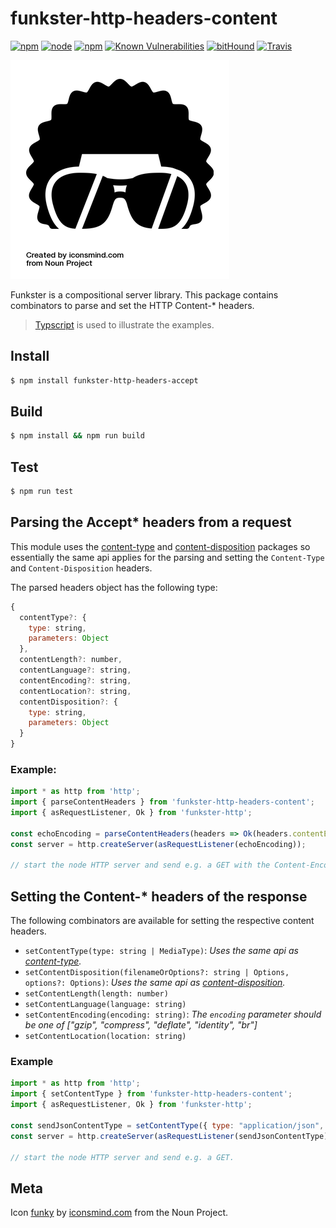 # funkster-http-headers-content

[![npm](https://img.shields.io/npm/v/funkster-http-headers-content.svg?style=flat-square)](https://www.npmjs.com/package/funkster-http-headers-content)
[![node](https://img.shields.io/node/v/funkster-http-headers-content.svg?style=flat-square)](http://nodejs.org/download/)
[![npm](https://img.shields.io/npm/dt/funkster-http-headers-content.svg?style=flat-square)](https://www.npmjs.com/package/funkster-http-headers-content)
[![Known Vulnerabilities](https://snyk.io/test/github/bomret/funkster-http-headers-content/badge.svg?style=flat-square)](https://snyk.io/test/github/bomret/funkster-http-headers-content)
[![bitHound](https://img.shields.io/bithound/code/github/Bomret/funkster-http-headers-content.svg?style=flat-square)](https://www.bithound.io/github/Bomret/funkster-http-headers-content)
[![Travis](https://img.shields.io/travis/Bomret/funkster-http-headers-content.svg?style=flat-square)](https://travis-ci.org/Bomret/funkster-http-headers-content)

![Icon](./icon.png)

Funkster is a compositional server library. This package contains combinators to parse and set the HTTP Content-\* headers.

> [Typscript](http://www.typescriptlang.org/) is used to illustrate the examples.

## Install
```bash
$ npm install funkster-http-headers-accept
```

## Build
```bash
$ npm install && npm run build
```

## Test
```bash
$ npm run test
```

## Parsing the Accept\* headers from a request
This module uses the [content-type](https://www.npmjs.com/package/content-type) and [content-disposition](https://www.npmjs.com/package/content-disposition) packages so essentially the same api applies for the parsing and setting the `Content-Type` and `Content-Disposition` headers.

The parsed headers object has the following type:
```javascript
{
  contentType?: {
    type: string,
    parameters: Object
  },
  contentLength?: number,
  contentLanguage?: string,
  contentEncoding?: string,
  contentLocation?: string,
  contentDisposition?: {
    type: string,
    parameters: Object
  } 
}
```

### Example:
```javascript
import * as http from 'http';
import { parseContentHeaders } from 'funkster-http-headers-content';
import { asRequestListener, Ok } from 'funkster-http';

const echoEncoding = parseContentHeaders(headers => Ok(headers.contentEncoding));
const server = http.createServer(asRequestListener(echoEncoding));

// start the node HTTP server and send e.g. a GET with the Content-Encoding header set to 'gzip'.
```

## Setting the Content-* headers of the response
The following combinators are available for setting the respective content headers.

- `setContentType(type: string | MediaType)`: *Uses the same api as [content-type](https://www.npmjs.com/package/content-type).*
- `setContentDisposition(filenameOrOptions?: string | Options, options?: Options)`: *Uses the same api as [content-disposition](https://www.npmjs.com/package/content-disposition).*
- `setContentLength(length: number)`
- `setContentLanguage(language: string)`
- `setContentEncoding(encoding: string)`: *The `encoding` parameter should be one of ["gzip", "compress", "deflate", "identity", "br"]*
- `setContentLocation(location: string)`

### Example
```javascript
import * as http from 'http';
import { setContentType } from 'funkster-http-headers-content';
import { asRequestListener, Ok } from 'funkster-http';

const sendJsonContentType = setContentType({ type: "application/json", parameters: { charset: "utf-8" } });
const server = http.createServer(asRequestListener(sendJsonContentType));

// start the node HTTP server and send e.g. a GET.
```

## Meta
Icon [funky](https://thenounproject.com/search/?q=funky&i=72105) by [iconsmind.com](https://thenounproject.com/imicons/) from the Noun Project.
